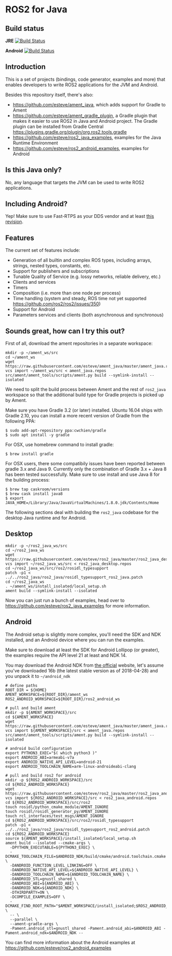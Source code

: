 ROS2 for Java
=============

Build status
------------

**JRE** [![Build Status](https://travis-matrix-badges.herokuapp.com/repos/esteve/ros2_java/branches/master/1)](https://travis-ci.org/esteve/ros2_java)

**Android** [![Build Status](https://travis-matrix-badges.herokuapp.com/repos/esteve/ros2_java/branches/master/2)](https://travis-ci.org/esteve/ros2_java)

Introduction
------------

This is a set of projects (bindings, code generator, examples and more) that enables developers to write ROS2
applications for the JVM and Android.

Besides this repository itself, there's also:
- https://github.com/esteve/ament_java, which adds support for Gradle to Ament
- https://github.com/esteve/ament_gradle_plugin, a Gradle plugin that makes it easier to use ROS2 in Java and Android project. The Gradle plugin can be installed from Gradle Central https://plugins.gradle.org/plugin/org.ros2.tools.gradle
- https://github.com/esteve/ros2_java_examples, examples for the Java Runtime Environment
- https://github.com/esteve/ros2_android_examples, examples for Android

Is this Java only?
------------------

No, any language that targets the JVM can be used to write ROS2 applications.

Including Android?
------------------

Yep! Make sure to use Fast-RTPS as your DDS vendor and at least [this revision](https://github.com/eProsima/Fast-RTPS/commit/5301ef203d45528a083821c3ba582164d782360b).

Features
--------

The current set of features include:
- Generation of all builtin and complex ROS types, including arrays, strings, nested types, constants, etc.
- Support for publishers and subscriptions
- Tunable Quality of Service (e.g. lossy networks, reliable delivery, etc.)
- Clients and services
- Timers
- Composition (i.e. more than one node per process)
- Time handling (system and steady, ROS time not yet supported https://github.com/ros2/ros2/issues/350)
- Support for Android
- Parameters services and clients (both asynchronous and synchronous)

Sounds great, how can I try this out?
-------------------------------------

First of all, download the ament repositories in a separate workspace:

```
mkdir -p ~/ament_ws/src
cd ~/ament_ws
wget https://raw.githubusercontent.com/esteve/ament_java/master/ament_java.repos
vcs import ~/ament_ws/src < ament_java.repos
src/ament/ament_tools/scripts/ament.py build --symlink-install --isolated
```

We need to split the build process between Ament and the rest of `ros2_java` workspace so that the additional build type for Gradle projects is picked up by Ament.

Make sure you have Gradle 3.2 (or later) installed. Ubuntu 16.04 ships with Gradle 2.10, you can install a more recent version of Gradle from the following PPA:

```
$ sudo add-apt-repository ppa:cwchien/gradle
$ sudo apt install -y gradle
```
For OSX, use homebrew command to install gradle:

```
$ brew install gradle
```

For OSX users, there some compatibily issues have been reported between gradle 3.x and Java 9. Currently only the combination of Gradle 3.x + Java 8 has been tested successfully. Make sure to use install and use Java 8 for the building process:

```
$ brew tap caskroom/versions
$ brew cask install java8
$ export JAVA_HOME=/Library/Java/JavaVirtualMachines/1.8.0.jdk/Contents/Home
``` 

The following sections deal with building the `ros2_java` codebase for the desktop Java runtime and for Android.

Desktop
-------

```
mkdir -p ~/ros2_java_ws/src
cd ~/ros2_java_ws
wget https://raw.githubusercontent.com/esteve/ros2_java/master/ros2_java_desktop.repos
vcs import ~/ros2_java_ws/src < ros2_java_desktop.repos
cd ~/ros2_java_ws/src/ros2/rosidl_typesupport
patch -p1 < ../../ros2_java/ros2_java/rosidl_typesupport_ros2_java.patch
cd ~/ros2_java_ws
. ~/ament_ws/install_isolated/local_setup.sh
ament build --symlink-install --isolated
```

Now you can just run a bunch of examples, head over to https://github.com/esteve/ros2_java_examples for more information.

Android
-------

The Android setup is slightly more complex, you'll need the SDK and NDK installed, and an Android device where you can run the examples.

Make sure to download at least the SDK for Android Lollipop (or greater), the examples require the API level 21 at least and NDK 14.

You may download the Android NDK from [the official](https://developer.android.com/ndk/downloads/index.html) website, let's assume you've downloaded 16b (the latest stable version as of 2018-04-28) and you unpack it to `~/android_ndk`

```
# define paths
ROOT_DIR = ${HOME}
AMENT_WORKSPACE=${ROOT_DIR}/ament_ws
ROS2_ANDROID_WORKSPACE=${ROOT_DIR}/ros2_android_ws

# pull and build ament
mkdir -p ${AMENT_WORKSPACE}/src
cd ${AMENT_WORKSPACE}
wget https://raw.githubusercontent.com/esteve/ament_java/master/ament_java.repos
vcs import ${AMENT_WORKSPACE}/src < ament_java.repos
src/ament/ament_tools/scripts/ament.py build --symlink-install --isolated

# android build configuration
export PYTHON3_EXEC="$( which python3 )"
export ANDROID_ABI=armeabi-v7a
export ANDROID_NATIVE_API_LEVEL=android-21
export ANDROID_TOOLCHAIN_NAME=arm-linux-androideabi-clang

# pull and build ros2 for android
mkdir -p ${ROS2_ANDROID_WORKSPACE}/src
cd ${ROS2_ANDROID_WORKSPACE}
wget https://raw.githubusercontent.com/esteve/ros2_java/master/ros2_java_android.repos
vcs import ${ROS2_ANDROID_WORKSPACE}/src < ros2_java_android.repos
cd ${ROS2_ANDROID_WORKSPACE}/src/ros2
touch rosidl/python_cmake_module/AMENT_IGNORE
touch rosidl/rosidl_generator_py/AMENT_IGNORE
touch rcl_interfaces/test_msgs/AMENT_IGNORE
cd ${ROS2_ANDROID_WORKSPACE}/src/ros2/rosidl_typesupport
patch -p1 < ../../ros2_java/ros2_java/rosidl_typesupport_ros2_android.patch
cd ${ROS2_ANDROID_WORKSPACE}
source ${AMENT_WORKSPACE}/install_isolated/local_setup.sh
ament build --isolated --cmake-args \
  -DPYTHON_EXECUTABLE=${PYTHON3_EXEC} \
  -DCMAKE_TOOLCHAIN_FILE=$ANDROID_NDK/build/cmake/android.toolchain.cmake \
  -DANDROID_FUNCTION_LEVEL_LINKING=OFF \
  -DANDROID_NATIVE_API_LEVEL=${ANDROID_NATIVE_API_LEVEL} \
  -DANDROID_TOOLCHAIN_NAME=${ANDROID_TOOLCHAIN_NAME} \
  -DANDROID_STL=gnustl_shared \
  -DANDROID_ABI=${ANDROID_ABI} \
  -DANDROID_NDK=${ANDROID_NDK} \
  -DTHIRDPARTY=ON \
  -DCOMPILE_EXAMPLES=OFF \
  -DCMAKE_FIND_ROOT_PATH="$AMENT_WORKSPACE/install_isolated;$ROS2_ANDROID_WORKSPACE/install_isolated" \
  -- \
  --parallel \
  --ament-gradle-args \
  -Pament.android_stl=gnustl_shared -Pament.android_abi=$ANDROID_ABI -Pament.android_ndk=$ANDROID_NDK --
```

You can find more information about the Android examples at https://github.com/esteve/ros2_android_examples

